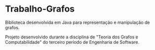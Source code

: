 # Trabalho-Grafos

Biblioteca desenvolvida em Java para representação e manipulação de grafos.

Projeto desenvolvido durante a disciplina de "Teoria dos Grafos e Computabilidade" do terceiro período de Engenharia de Software.
